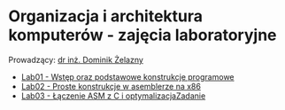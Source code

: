 # Organizacja i architektura komputerów - zajęcia laboratoryjne

Prowadzący: [dr inż. Dominik Żelazny](https://wit.pwr.edu.pl/wydzial/struktura-organizacyjna/pracownicy/dominik-zelazny)

- [Lab01 - Wstęp oraz podstawowe konstrukcje programowe](./Lab01/)
- [Lab02 - Proste konstrukcje w asemblerze na x86](./Lab02/)
- [Lab03 - Łączenie ASM z C i optymalizacjaZadanie](./Lab03/)

